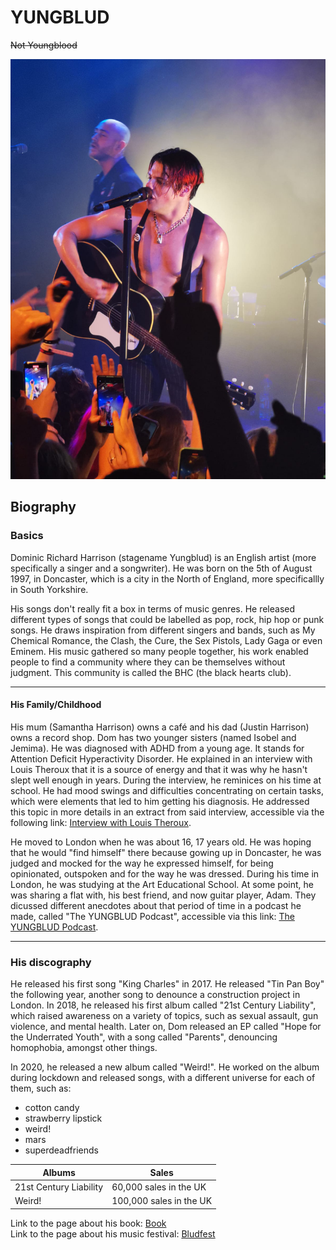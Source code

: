 # YUNGBLUD

 ~~Not Youngblood~~  
 
![Alt text](pic/photomain.jpg)
## Biography 
### Basics
Dominic Richard Harrison (stagename Yungblud) is an English artist (more specifically a singer and a songwriter). He was born on the 5th of August 1997, in Doncaster, which is a city in the North of England, more specificallly in South Yorkshire.  

His songs don't really fit a box in terms of music genres. He released different types of songs that could be labelled as pop, rock, hip hop or punk songs. He draws inspiration from different singers and bands, such as My Chemical Romance, the Clash, the Cure, the Sex Pistols, Lady Gaga or even Eminem.
His music gathered so many people together, his work enabled people to find a community where they can be themselves without judgment. This community is called the BHC (the black hearts club).  

* * *
#### His Family/Childhood
His mum (Samantha Harrison) owns a café and his dad (Justin Harrison) owns a record shop. Dom has two younger sisters (named Isobel and Jemima). 
He was diagnosed with ADHD from a young age. It stands for Attention Deficit Hyperactivity Disorder. He explained in an interview with Louis Theroux that it is a source of energy and that it was why he hasn't slept well enough in years. During the interview, he reminices on his time at school. He had mood swings and difficulties concentrating on certain tasks, which were elements that led to him getting his diagnosis. He addressed this topic in more details in an extract from said interview, accessible via the following link: [Interview with Louis Theroux](https://www.youtube.com/watch?v=UG_imPDsxfw).  

He moved to London when he was about 16, 17 years old. He was hoping that he would "find himself" there because gowing up in Doncaster, he was judged and mocked for the way he expressed himself, for being opinionated, outspoken  and for the way he was dressed. During his time in London, he was studying at the Art Educational School. At some point, he was sharing a flat with, his best friend, and now guitar player, Adam. They dicussed different anecdotes about that period of time in a podcast he made, called "The YUNGBLUD Podcast", accessible via this link: [The YUNGBLUD Podcast](https://www.bbc.co.uk/sounds/play/m000p82j).  

* * *
### His discography

He released his first song "King Charles" in 2017. He released "Tin Pan Boy" the following year, another song to denounce a construction project in London. In 2018, he released his first album called "21st Century Liability", which raised awareness on a variety of topics, such as sexual assault, gun violence, and mental health. Later on, Dom released an EP called "Hope for the Underrated Youth", with a song called "Parents", denouncing homophobia, amongst other things.  

In 2020, he released a new album called "Weird!". He worked on the album during lockdown and released songs, with a different universe for each of them, such as: 
* cotton candy
* strawberry lipstick
* weird!
* mars
* superdeadfriends

| Albums | Sales                  |
| ------------- | ------------------------------ |
| 21st Century Liability    | 60,000 sales in the UK |
| Weird! | 100,000 sales in the UK  |


Link to the page about his book: [Book](dossier/thirdpage.md)  
Link to the page about his music festival: [Bludfest](dossier/secondpage.md)
